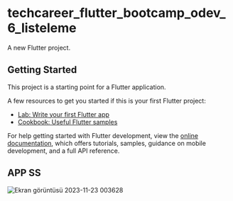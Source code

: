 # techcareer_flutter_bootcamp_odev_6_listeleme

A new Flutter project.

## Getting Started

This project is a starting point for a Flutter application.

A few resources to get you started if this is your first Flutter project:

- [Lab: Write your first Flutter app](https://docs.flutter.dev/get-started/codelab)
- [Cookbook: Useful Flutter samples](https://docs.flutter.dev/cookbook)

For help getting started with Flutter development, view the
[online documentation](https://docs.flutter.dev/), which offers tutorials,
samples, guidance on mobile development, and a full API reference.

## APP SS
![Ekran görüntüsü 2023-11-23 003628](https://github.com/beratergnn/techcareer_flutter_bootcamp/assets/58957696/34a89b17-f509-4d7e-80a5-1aa4fba85d85)
 
